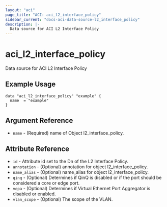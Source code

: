 ```yaml
---
layout: "aci"
page_title: "ACI: aci_l2_interface_policy"
sidebar_current: "docs-aci-data-source-l2_interface_policy"
description: |-
  Data source for ACI L2 Interface Policy
---
```


# aci_l2_interface_policy #
Data source for ACI L2 Interface Policy

## Example Usage ##

```hcl
data "aci_l2_interface_policy" "example" {
  name  = "example"
}
```
## Argument Reference ##
* `name` - (Required) name of Object l2_interface_policy.



## Attribute Reference

* `id` - Attribute id set to the Dn of the L2 Interface Policy.
* `annotation` - (Optional) annotation for object l2_interface_policy.
* `name_alias` - (Optional) name_alias for object l2_interface_policy.
* `qinq` - (Optional) Determines if QinQ is disabled or if the port should be considered a core or edge port.
* `vepa` - (Optional) Determines if Virtual Ethernet Port Aggregator is disabled or enabled.
* `vlan_scope` - (Optional) The scope of the VLAN.
